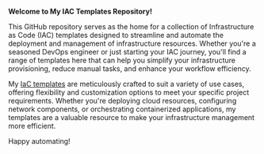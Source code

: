 **Welcome to My IAC Templates Repository!**

This GitHub repository serves as the home for a collection of Infrastructure as Code (IAC) templates designed to streamline and automate the deployment and management of infrastructure resources. Whether you're a seasoned DevOps engineer or just starting your IAC journey, you'll find a range of templates here that can help you simplify your infrastructure provisioning, reduce manual tasks, and enhance your workflow efficiency.

My [IaC templates](https://github.com/Srebreni3/IaC-templates) are meticulously crafted to suit a variety of use cases, offering flexibility and customization options to meet your specific project requirements. Whether you're deploying cloud resources, configuring network components, or orchestrating containerized applications, my templates are a valuable resource to make your infrastructure management more efficient.

Happy automating!
